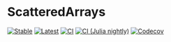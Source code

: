 # ScatteredArrays

[![Stable](https://img.shields.io/badge/docs-stable-blue.svg)](https://chriselrod.github.io/ScatteredArrays.jl/stable)
[![Latest](https://img.shields.io/badge/docs-latest-blue.svg)](https://chriselrod.github.io/ScatteredArrays.jl/latest)
[![CI](https://github.com/chriselrod/ScatteredArrays.jl/workflows/CI/badge.svg)](https://github.com/chriselrod/ScatteredArrays.jl/actions?query=workflow%3ACI)
[![CI (Julia nightly)](https://github.com/chriselrod/ScatteredArrays.jl/workflows/CI%20(Julia%20nightly)/badge.svg)](https://github.com/chriselrod/ScatteredArrays.jl/actions?query=workflow%3A%22CI+%28Julia+nightly%29%22)
[![Codecov](https://codecov.io/gh/chriselrod/ScatteredArrays.jl/branch/master/graph/badge.svg)](https://codecov.io/gh/chriselrod/ScatteredArrays.jl)
